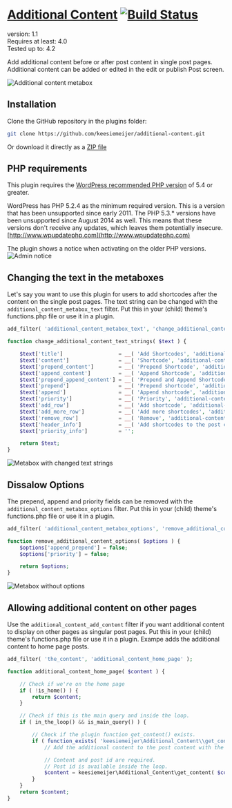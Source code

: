 # [Additional Content](https://github.com/keesiemeijer/additional-content) [![Build Status](https://travis-ci.org/keesiemeijer/additional-content.svg?branch=master)](https://travis-ci.org/keesiemeijer/additional-content) #

version:           1.1  
Requires at least: 4.0  
Tested up to:      4.2  

Add additional content before or after post content in single post pages. Additional content can be added or edited in the edit or publish Post screen.

![Additional content metabox](/../screenshots/assets/img/metabox.png?raw=true)

## Installation

Clone the GitHub repository in the plugins folder: 
```bash
git clone https://github.com/keesiemeijer/additional-content.git
```

Or download it directly as a [ZIP file](https://github.com/keesiemeijer/additional-content/archive/master.zip)

## PHP requirements

This plugin requires the [WordPress recommended PHP version](https://wordpress.org/about/requirements/) of 5.4 or greater. 

WordPress has PHP 5.2.4 as the minimum required version. This is a version that has been unsupported since early 2011. The PHP 5.3.* versions have been unsupported since August 2014 as well. This means that these versions don't receive any updates, which leaves them potentially insecure. [http://www.wpupdatephp.com](http://www.wpupdatephp.com)

The plugin shows a notice when activating on the older PHP versions.
![Admin notice](/../screenshots/assets/img/admin-notice.png?raw=true)

## Changing the text in the metaboxes
Let's say you want to use this plugin for users to add shortcodes after the content on the single post pages. The text string can be changed with the `additional_content_metabox_text` filter. Put this in your (child) theme's functions.php file or use it in a plugin.

```php
add_filter( 'additional_content_metabox_text', 'change_additional_content_text_strings' );

function change_additional_content_text_strings( $text ) {

	$text['title']                  = __( 'Add Shortcodes', 'additional-content' );
	$text['content']                = __( 'Shortcode', 'additional-content' );
	$text['prepend_content']        = __( 'Prepend Shortcode', 'additional-content' );
	$text['append_content']         = __( 'Append Shortcode', 'additional-content' );
	$text['prepend_append_content'] = __( 'Prepend and Append Shortcode', 'additional-content' );
	$text['prepend']                = __( 'Prepend shortcode', 'additional-content' );
	$text['append']                 = __( 'Append shortcode', 'additional-content' );
	$text['priority']               = __( 'Priority', 'additional-content' );
	$text['add_row']                = __( 'Add shortcode', 'additional-content' );
	$text['add_more_row']           = __( 'Add more shortcodes', 'additional-content' );
	$text['remove_row']             = __( 'Remove', 'additional-content' );
	$text['header_info']            = __( 'Add shortcodes to the post content on single post pages. ', 'additional-content' );
	$text['priority_info']          = '';

	return $text;
}
```

![Metabox with changed text strings](/../screenshots/assets/img/metabox_shortcode_example.png?raw=true)

## Dissalow Options
The prepend, append and priority fields can be removed with the `additional_content_metabox_options` filter. Put this in your (child) theme's functions.php file or use it in a plugin.

```php
add_filter( 'additional_content_metabox_options', 'remove_additional_content_options' );

function remove_additional_content_options( $options ) {
	$options['append_prepend'] = false;
	$options['priority'] = false;

	return $options;
}
```

![Metabox without options](/../screenshots/assets/img/metabox_options_example.png?raw=true)

## Allowing additional content on other pages

Use the `additional_content_add_content` filter if you want additional content to display on other pages as singular post pages. Put this in your (child) theme's functions.php file or use it in a plugin. Exampe adds the additional content to home page posts.

```php
add_filter( 'the_content', 'additional_content_home_page' );

function additional_content_home_page( $content ) {

	// Check if we're on the home page
	if ( !is_home() ) {
		return $content;
	}

	// Check if this is the main query and inside the loop.
	if ( in_the_loop() && is_main_query() ) {

		// Check if the plugin function get_content() exists.
		if ( function_exists( 'keesiemeijer\Additional_Content\\get_content' ) ) {
			// Add the additional content to the post content with the get_content() function.

			// Content and post id are required.
			// Post id is available inside the loop.
			$content = keesiemeijer\Additional_Content\get_content( $content, get_the_ID() );
		}
	}
	return $content;
}
```
